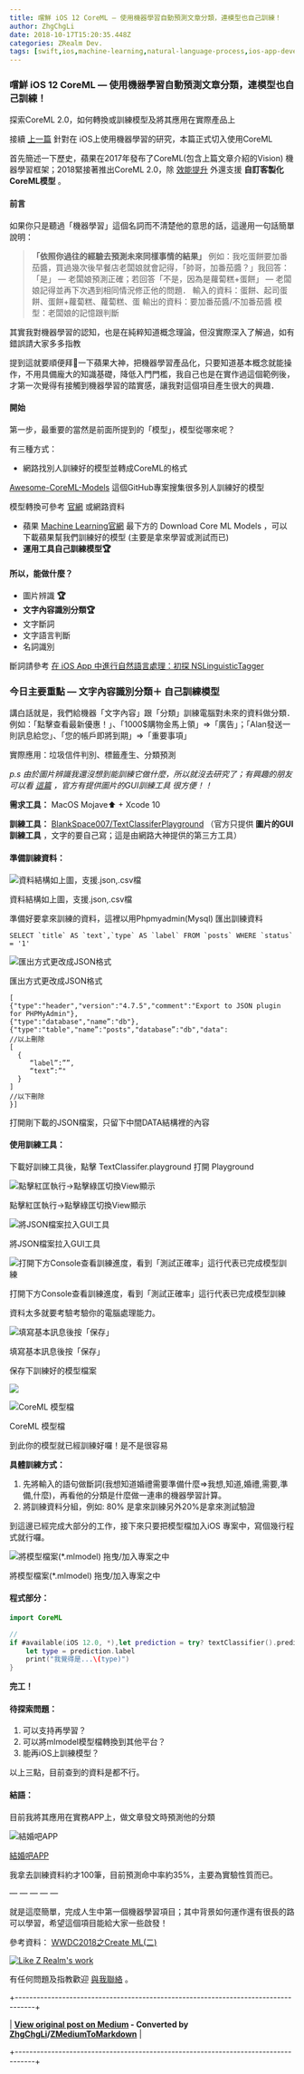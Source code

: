 ```yaml
---
title: 嚐鮮 iOS 12 CoreML — 使用機器學習自動預測文章分類，連模型也自己訓練！
author: ZhgChgLi
date: 2018-10-17T15:20:35.448Z
categories: ZRealm Dev.
tags: [swift,ios,machine-learning,natural-language-process,ios-app-development]
---
```


### 嚐鮮 iOS 12 CoreML — 使用機器學習自動預測文章分類，連模型也自己訓練！

探索CoreML 2.0，如何轉換或訓練模型及將其應用在實際產品上

接續 [上一篇](../9a9aa892f9a9) 針對在 iOS上使用機器學習的研究，本篇正式切入使用CoreML

首先簡述一下歷史，蘋果在2017年發布了CoreML(包含上篇文章介紹的Vision) 機器學習框架；2018緊接著推出CoreML 2.0，除 [效能提升](https://www.appcoda.com.tw/core-ml-2/) 外還支援 **自訂客製化CoreML模型** 。
#### 前言

如果你只是聽過「機器學習」這個名詞而不清楚他的意思的話，這邊用一句話簡單說明：
> **「依照你過往的經驗去預測未來同樣事情的結果」**
> 例如：我吃蛋餅要加番茄醬，買過幾次後早餐店老闆娘就會記得，「帥哥，加番茄醬？」我回答：「是」 — 老闆娘預測正確；若回答「不是，因為是蘿蔔糕+蛋餅」 — 老闆娘記得並再下次遇到相同情況修正他的問題．
> 輸入的資料：蛋餅、起司蛋餅、蛋餅+蘿蔔糕、蘿蔔糕、蛋
> 輸出的資料：要加番茄醬/不加番茄醬
> 模型：老闆娘的記憶跟判斷


其實我對機器學習的認知，也是在純粹知道概念理論，但沒實際深入了解過，如有錯誤請大家多多指教

提到這就要順便拜🛐一下蘋果大神，把機器學習產品化，只要知道基本概念就能操作，不用具備龐大的知識基礎，降低入門門檻，我自己也是在實作過這個範例後，才第一次覺得有接觸到機器學習的踏實感，讓我對這個項目產生很大的興趣．
#### 開始

第一步，最重要的當然是前面所提到的「模型」，模型從哪來呢？

有三種方式：
- 網路找別人訓練好的模型並轉成CoreML的格式


[Awesome-CoreML-Models](https://github.com/likedan/Awesome-CoreML-Models) 這個GitHub專案搜集很多別人訓練好的模型

模型轉換可參考 [官網](https://developer.apple.com/machine-learning/build-run-models/) 或網路資料
- 蘋果 [Machine Learning官網](https://developer.apple.com/machine-learning/build-run-models/) 最下方的 Download Core ML Models ，可以下載蘋果幫我們訓練好的模型 (主要是拿來學習或測試而已)
- **運用工具自己訓練模型🏆**

#### 所以，能做什麼？
- 圖片辨識 **🏆**
- **文字內容識別分類🏆**
- 文字斷詞
- 文字語言判斷
- 名詞識別


斷詞請參考 [在 iOS App 中進行自然語言處理：初探 NSLinguisticTagger](https://www.appcoda.com.tw/nslinguistictagger/)
### 今日主要重點 — 文字內容識別分類＋ **自己訓練模型**

講白話就是，我們給機器「文字內容」跟「分類」訓練電腦對未來的資料做分類．例如：「點擊查看最新優惠！」、「1000$購物金馬上領」=>「廣告」；「Alan發送一則訊息給您」、「您的帳戶即將到期」=>「重要事項」

實際應用：垃圾信件判別、標籤產生、分類預測

_p.s 由於圖片辨識我還沒想到能訓練它做什麼，所以就沒去研究了；有興趣的朋友可以看 [這篇](https://www.jianshu.com/p/28ed4eff68d1) ，官方有提供圖片的GUI訓練工具 很方便！！_

**需求工具：** MacOS Mojave⬆ + Xcode 10

**訓練工具：** [BlankSpace007/TextClassiferPlayground](https://github.com/BlankSpace007/TextClassiferPlayground) （官方只提供 **圖片的GUI訓練工具** ，文字的要自己寫；這是由網路大神提供的第三方工具）
#### 準備訓練資料：


![資料結構如上圖，支援\.json,\.csv檔](/assets/793bf2cdda0f/1*bqKGHErvqhd6gIKCnvve4Q.png "資料結構如上圖，支援\.json,\.csv檔")

資料結構如上圖，支援.json,.csv檔

準備好要拿來訓練的資料，這裡以用Phpmyadmin(Mysql) 匯出訓練資料
```
SELECT `title` AS `text`,`type` AS `label` FROM `posts` WHERE `status` = '1'
```


![匯出方式更改成JSON格式](/assets/793bf2cdda0f/1*fc10j10OzmI2TGemaqlDmw.png "匯出方式更改成JSON格式")

匯出方式更改成JSON格式
```
[
{"type":"header","version":"4.7.5","comment":"Export to JSON plugin for PHPMyAdmin"},
{"type":"database","name”:"db"},
{"type":"table","name”:"posts","database”:"db","data":
//以上刪除
[
  {
     “label”:””,
     “text”:”"
  }
]
//以下刪除
}]
```

打開剛下載的JSON檔案，只留下中間DATA結構裡的內容
#### 使用訓練工具：

下載好訓練工具後，點擊 TextClassifer.playground 打開 Playground


![點擊紅匡執行\->點擊綠匡切換View顯示](/assets/793bf2cdda0f/1*ct9AHpetBuEKHDGfRwvMlg.png "點擊紅匡執行\->點擊綠匡切換View顯示")

點擊紅匡執行->點擊綠匡切換View顯示


![將JSON檔案拉入GUI工具](/assets/793bf2cdda0f/1*kV_Dh2pP94gUakcmYcI6bQ.png "將JSON檔案拉入GUI工具")

將JSON檔案拉入GUI工具


![打開下方Console查看訓練進度，看到「測試正確率」這行代表已完成模型訓練](/assets/793bf2cdda0f/1*NIyGqbNaArovIDEPK6Ynhg.png "打開下方Console查看訓練進度，看到「測試正確率」這行代表已完成模型訓練")

打開下方Console查看訓練進度，看到「測試正確率」這行代表已完成模型訓練

資料太多就要考驗考驗你的電腦處理能力。


![填寫基本訊息後按「保存」](/assets/793bf2cdda0f/1*-jN91i4v0ijo6_qkCH1qwg.png "填寫基本訊息後按「保存」")

填寫基本訊息後按「保存」

保存下訓練好的模型檔案


![](/assets/793bf2cdda0f/1*ML0yNr3NzRwGfBjIBzCfpg.png)



![CoreML 模型檔](/assets/793bf2cdda0f/1*WWg3yfrgNastu0U20iiCUQ.png "CoreML 模型檔")

CoreML 模型檔

到此你的模型就已經訓練好囉！是不是很容易

**具體訓練方式：**
1. 先將輸入的語句做斷詞(我想知道婚禮需要準備什麼=>我想,知道,婚禮,需要,準備,什麼)，再看他的分類是什麼做一連串的機器學習計算。
2. 將訓練資料分組，例如: 80% 是拿來訓練另外20%是拿來測試驗證


到這邊已經完成大部分的工作，接下來只要把模型檔加入iOS 專案中，寫個幾行程式就行囉。


![將模型檔案\(\*\.mlmodel\) 拖曳/加入專案之中](/assets/793bf2cdda0f/1*4Uc1elBmhEnQ-J8z_RIQHQ.png "將模型檔案\(\*\.mlmodel\) 拖曳/加入專案之中")

將模型檔案(*.mlmodel) 拖曳/加入專案之中
#### 程式部分：
```swift
import CoreML

//
if #available(iOS 12.0, *),let prediction = try? textClassifier().prediction(text: "要預測的文字內容") {
    let type = prediction.label
    print("我覺得是...\(type)")
}
```

**完工！**
#### 待探索問題：
1. 可以支持再學習？
2. 可以將mlmodel模型檔轉換到其他平台？
3. 能再iOS上訓練模型？


以上三點，目前查到的資料是都不行。
#### 結語：

目前我將其應用在實務APP上，做文章發文時預測他的分類


![結婚吧APP](/assets/793bf2cdda0f/1*pOYPHRwPNLVtikVKzfIqsw.png "結婚吧APP")

[結婚吧APP](https://itunes.apple.com/tw/app/%E7%B5%90%E5%A9%9A%E5%90%A7-%E4%B8%8D%E6%89%BE%E6%9C%80%E8%B2%B4-%E5%8F%AA%E6%89%BE%E6%9C%80%E5%B0%8D/id1356057329?ls=1&mt=8)

我拿去訓練資料約才100筆，目前預測命中率約35%，主要為實驗性質而已。

— — — — —

就是這麼簡單，完成人生中第一個機器學習項目；其中背景如何運作還有很長的路可以學習，希望這個項目能給大家一些啟發！

參考資料： [WWDC2018之Create ML(二)](https://www.jianshu.com/p/205ee896663f)


[![Like Z Realm's work](https://button.like.co/images/og/likebutton.png "Like Z Realm's work")](https://button.like.co/zhgchgli)


有任何問題及指教歡迎 [與我聯絡](https://www.zhgchg.li/contact) 。



+-----------------------------------------------------------------------------------+

| **[View original post on Medium](https://medium.com/zrealm-ios-dev/%E5%9A%90%E9%AE%AE-ios-12-coreml-%E4%BD%BF%E7%94%A8%E6%A9%9F%E5%99%A8%E5%AD%B8%E7%BF%92%E8%87%AA%E5%8B%95%E9%A0%90%E6%B8%AC%E6%96%87%E7%AB%A0%E5%88%86%E9%A1%9E-%E9%80%A3%E6%A8%A1%E5%9E%8B%E4%B9%9F%E8%87%AA%E5%B7%B1%E8%A8%93%E7%B7%B4-793bf2cdda0f) - Converted by [ZhgChgLi](https://zhgchg.li)/[ZMediumToMarkdown](https://github.com/ZhgChgLi/ZMediumToMarkdown)** |

+-----------------------------------------------------------------------------------+
